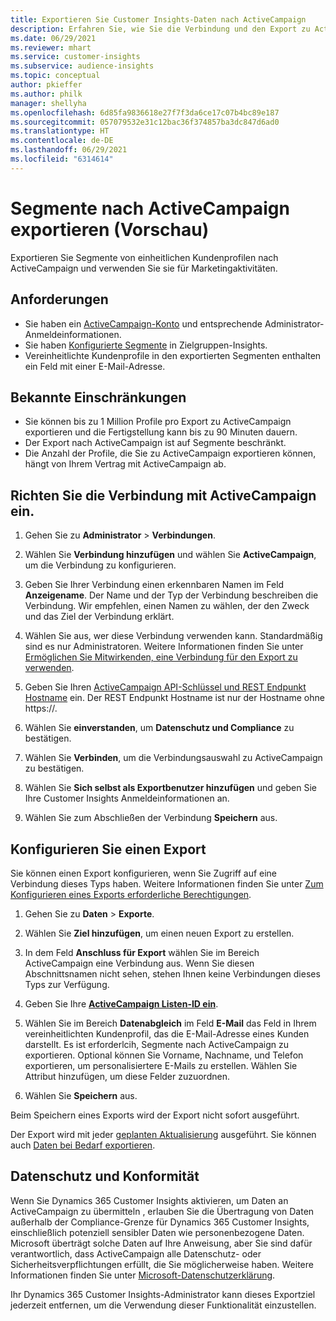 ```yaml
---
title: Exportieren Sie Customer Insights-Daten nach ActiveCampaign
description: Erfahren Sie, wie Sie die Verbindung und den Export zu ActiveCampaign konfigurieren.
ms.date: 06/29/2021
ms.reviewer: mhart
ms.service: customer-insights
ms.subservice: audience-insights
ms.topic: conceptual
author: pkieffer
ms.author: philk
manager: shellyha
ms.openlocfilehash: 6d85fa9836618e27f7f3da6ce17c07b4bc89e187
ms.sourcegitcommit: 057079532e31c12bac36f374857ba3dc847d6ad0
ms.translationtype: HT
ms.contentlocale: de-DE
ms.lasthandoff: 06/29/2021
ms.locfileid: "6314614"
---
```

# <a name="export-segments-to-activecampaign-preview"></a>Segmente nach ActiveCampaign exportieren (Vorschau)

Exportieren Sie Segmente von einheitlichen Kundenprofilen nach ActiveCampaign und verwenden Sie sie für Marketingaktivitäten.

## <a name="prerequisites"></a>Anforderungen

-   Sie haben ein [ActiveCampaign-Konto](https://www.activecampaign.com/) und entsprechende Administrator-Anmeldeinformationen.
-   Sie haben [Konfigurierte Segmente](segments.md) in Zielgruppen-Insights.
-   Vereinheitlichte Kundenprofile in den exportierten Segmenten enthalten ein Feld mit einer E-Mail-Adresse.

## <a name="known-limitations"></a>Bekannte Einschränkungen

- Sie können bis zu 1 Million Profile pro Export zu ActiveCampaign exportieren und die Fertigstellung kann bis zu 90 Minuten dauern.
- Der Export nach ActiveCampaign ist auf Segmente beschränkt.
- Die Anzahl der Profile, die Sie zu ActiveCampaign exportieren können, hängt von Ihrem Vertrag mit ActiveCampaign ab.

## <a name="set-up-connection-to-activecampaign"></a>Richten Sie die Verbindung mit ActiveCampaign ein.

1. Gehen Sie zu **Administrator** > **Verbindungen**.

1. Wählen Sie **Verbindung hinzufügen** und wählen Sie **ActiveCampaign**, um die Verbindung zu konfigurieren.

1. Geben Sie Ihrer Verbindung einen erkennbaren Namen im Feld **Anzeigename**. Der Name und der Typ der Verbindung beschreiben die Verbindung. Wir empfehlen, einen Namen zu wählen, der den Zweck und das Ziel der Verbindung erklärt.

1. Wählen Sie aus, wer diese Verbindung verwenden kann. Standardmäßig sind es nur Administratoren. Weitere Informationen finden Sie unter [Ermöglichen Sie Mitwirkenden, eine Verbindung für den Export zu verwenden](connections.md#allow-contributors-to-use-a-connection-for-exports).

1. Geben Sie Ihren [ActiveCampaign API-Schlüssel und REST Endpunkt Hostname](https://help.activecampaign.com/hc/articles/207317590-Getting-started-with-the-API#how-to-obtain-your-activecampaign-api-url-and-key) ein. Der REST Endpunkt Hostname ist nur der Hostname ohne https://. 

1. Wählen Sie **einverstanden**, um **Datenschutz und Compliance** zu bestätigen.

1. Wählen Sie **Verbinden**, um die Verbindungsauswahl zu ActiveCampaign zu bestätigen.

1. Wählen Sie **Sich selbst als Exportbenutzer hinzufügen** und geben Sie Ihre Customer Insights Anmeldeinformationen an.

1. Wählen Sie zum Abschließen der Verbindung **Speichern** aus.

## <a name="configure-an-export"></a>Konfigurieren Sie einen Export

Sie können einen Export konfigurieren, wenn Sie Zugriff auf eine Verbindung dieses Typs haben. Weitere Informationen finden Sie unter [Zum Konfigurieren eines Exports erforderliche Berechtigungen](export-destinations.md#set-up-a-new-export).

1. Gehen Sie zu **Daten** > **Exporte**.

1. Wählen Sie **Ziel hinzufügen**, um einen neuen Export zu erstellen.

1. In dem Feld **Anschluss für Export** wählen Sie im Bereich ActiveCampaign eine Verbindung aus. Wenn Sie diesen Abschnittsnamen nicht sehen, stehen Ihnen keine Verbindungen dieses Typs zur Verfügung.

1. Geben Sie Ihre [**ActiveCampaign Listen-ID ein**](https://help.activecampaign.com/hc/articles/360000030559-How-to-create-a-list-in-ActiveCampaign).    

3. Wählen Sie im Bereich **Datenabgleich** im Feld **E-Mail** das Feld in Ihrem vereinheitlichten Kundenprofil, das die E-Mail-Adresse eines Kunden darstellt. Es ist erforderlcih, Segmente nach ActiveCampaign zu exportieren. Optional können Sie Vorname, Nachname, und Telefon exportieren, um personalisiertere E-Mails zu erstellen. Wählen Sie Attribut hinzufügen, um diese Felder zuzuordnen.

1. Wählen Sie **Speichern** aus.

Beim Speichern eines Exports wird der Export nicht sofort ausgeführt.

Der Export wird mit jeder [geplanten Aktualisierung](system.md#schedule-tab) ausgeführt. Sie können auch [Daten bei Bedarf exportieren](export-destinations.md#run-exports-on-demand). 


## <a name="data-privacy-and-compliance"></a>Datenschutz und Konformität

Wenn Sie Dynamics 365 Customer Insights aktivieren, um Daten an ActiveCampaign zu übermitteln , erlauben Sie die Übertragung von Daten außerhalb der Compliance-Grenze für Dynamics 365 Customer Insights, einschließlich potenziell sensibler Daten wie personenbezogene Daten. Microsoft überträgt solche Daten auf Ihre Anweisung, aber Sie sind dafür verantwortlich, dass ActiveCampaign alle Datenschutz- oder Sicherheitsverpflichtungen erfüllt, die Sie möglicherweise haben. Weitere Informationen finden Sie unter [Microsoft-Datenschutzerklärung](https://go.microsoft.com/fwlink/?linkid=396732).

Ihr Dynamics 365 Customer Insights-Administrator kann dieses Exportziel jederzeit entfernen, um die Verwendung dieser Funktionalität einzustellen.
